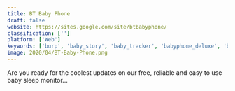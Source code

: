 ```yaml
---
title: BT Baby Phone
draft: false 
website: https://sites.google.com/site/btbabyphone/
classification: ['']
platform: ['Web']
keywords: ['burp', 'baby_story', 'baby_tracker', 'babyphone_deluxe', 'babytime', 'babyphone_wifi', 'borg_backup', 'cabin_-_family_app', 'clever_baby', 'close5', 'first_smile', 'glycoleap', 'gonimo', 'health_companion', 'lyphe', 'sandbox_software']
image: 2020/04/BT-Baby-Phone.png
---
```

Are you ready for the coolest updates on our free, reliable and easy to use baby sleep monitor...